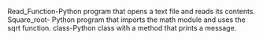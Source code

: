 Read_Function-Python program that opens a text file and reads its contents.
Square_root- Python program that imports the math module and uses the sqrt function. 
class-Python class with a method that prints a message.
